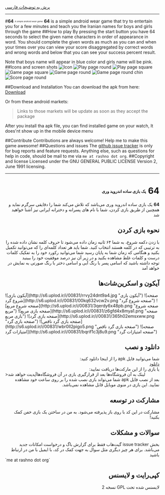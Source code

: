 [پرش به توضیحات فارسی](#PersianSectionStart)
______


#<b>64</b> <sub><sup><sub><sup>*A simple android wear game*</sup></sub></sup></sub>
<b>64</b> is a simple android wear game that try to entertain you for a few minutes and teach you the Iranian names for boys and girls through the game
##How to play
By pressing the start button you have 64 seconds to select the given name characters in order of appearance in word. You should complete the given words as much as you can and when your times over you can view your score disaggregated by correct words and wrong words and below that you can see your success percent result.

Note that boys name will appear in blue color and girls name will be pink.
##Icons and screen shots
![Icon](http://s6.uplod.ir/i/00831/rrvy24dnt9a4.jpg "Icon of the app")
![Play page round](http://s6.uplod.ir/i/00831/00kq632vcw2v.png "Play page round")
![Play page square](http://s6.uplod.ir/i/00831/3qerdy6x48pb.png "Play page square")
![Game page square](http://s6.uplod.ir/i/00831/z6gfd4x8mya1.png "Game page square")
![Game page round](http://s6.uplod.ir/i/00831/365h02emsxww.png "Game page round")
![Game page round chin](http://s6.uplod.ir/i/00831/wbr0ll2pigo5.png "Game page round chin")
![Score page round](http://s6.uplod.ir/i/00831/bqrif1c3j8u9.png "Score page round")

##Download and Installation
You can download the apk from here:
[Download][2]

Or from these android markets:
>Links to those markets will be update as soon as they accept the package

After you install tha apk file, you can find installed game on your watch, It does'nt show up in the mobile device menu

##Contribute
Contributions are always welcome! Help me to make this game awesome!
##Questions and issues
The [github issue tracker][1] is only for bug reports and feature requests. Anything else, such as questions for help in code, should be mail to me via `me at rashno dot org`.
##Copyright and license
Licensed under the GNU GENERAL PUBLIC LICENSE Version 2, June 1991 licensing.

______

<h1 dir="rtl"><a name="PersianSectionStart"></a><b>64</b> <sub><sup><sub><sup>یک بازی ساده اندروید وری</sup></sub></sup></sub></h1>
<div dir="rtl">
<b>64</b> یک بازی ساده اندروید وری می‌باشد که تلاش می‌کند شما را دقایقی سرگرم نماید و همچنین از طریق بازی کردن، شما با نام های پسرانه و دخترانه ایرانی نیز آشنا خواهید شد
</div>
<h2 dir="rtl">نحوه بازی کردن</h2>
<div dir="rtl">
با زدن دکمه شروع، به شما ۶۴ ثانیه زمان داده می‌شود تا حروف کلمه نشان داده شده را به ترتیبی که در کلمه هستند انتخاب کنید. شما باید هر تعداد کلمه‌ای را که می‌توانید تکمیل بکنید و هنگامی که زمان شما به پایان رسید شما می‌توانید رکورد خود را به تفکیک کلمات درست و کلمات غلط مشاهده بکنید و در زیر آن نیز درصد موفقیت خود را ببینید
</div>
<div dir="rtl">
توجه داشته باشید که اسامی پسر با رنگ آبی و اسامی دختر با رنگ صورتی به نمایش در خواهد آمد
</div>

<h2 dir="rtl">آیکون و اسکرین‌شات‌ها</h2>
![آیکون بازی](http://s6.uplod.ir/i/00831/rrvy24dnt9a4.jpg "آیکون بازی")
![صفحه شروع گرد](http://s6.uplod.ir/i/00831/00kq632vcw2v.png "صفحه شروع گرد")
![صفحه شروع مربع](http://s6.uplod.ir/i/00831/3qerdy6x48pb.png "صفحه شروع مربع")
![صفحه بازی مربع](http://s6.uplod.ir/i/00831/z6gfd4x8mya1.png "صفحه بازی مربع")
![صفحه بازی گرد](http://s6.uplod.ir/i/00831/365h02emsxww.png "صفحه بازی گرد")
![صفحه بازی گرد ناقص](http://s6.uplod.ir/i/00831/wbr0ll2pigo5.png "صفحه بازی گرد ناقص")
![صفحه امتیازات گرد](http://s6.uplod.ir/i/00831/bqrif1c3j8u9.png "صفحه امتیازات گرد")

<h2 dir="rtl">دانلود و نصب</h2>
<div dir="rtl">
شما می‌توانید فایل apk را از اینجا دانلود کنید:
</div>
<div dir="rtl">
<a href="https://drive.google.com/open?id=0BybDoPW31mYFakR4S3pSVHExcUk">دانلود</a>
</div>
<div dir="rtl">
یا بازی را از این مارکت‌ها دریافت نمایید:
</div>
>لینک به آن فروشگاه‌ها بعد از قرارگیری بازی در آن فروشگاه‌هاآپدیت خواهد شد

<div dir="rtl">
بعد از نصب فایل apk شما می‌تواند بازی نصب شده را بر روی ساعت خود مشاهده نمایید. این بازی در منوی موبایل قابل مشاهده نمی‌باشد.
</div>

<h2 dir="rtl">مشارکت در توسعه</h2>
<div dir="rtl">
مشارکت در این کد با روی باز پذیرفته می‌شود. به من در ساختن یک بازی خفن کمک بکنید!
</div>

<h2 dir="rtl">سوالات و مشکلات</h2>
<div dir="rtl">
بخش issue tracker گیت‌هاب فقط برای گزارش باگ و درخواست امکانات جدید می‌باشد. برای هر چیز دیگری مثل سوال به جهت کمک در کد، با ایمیل با من در ارتباط باشید
</div>
`me at rashno dot org`

<h2 dir="rtl">کپی‌رایت و لایسنس</h2>
<div dir="rtl">
لایسنس شده تحت GPL نسخه 2
</div>


[1]: https://github.com/HosseinRashno/64/issues
[2]: https://drive.google.com/open?id=0BybDoPW31mYFakR4S3pSVHExcUk
